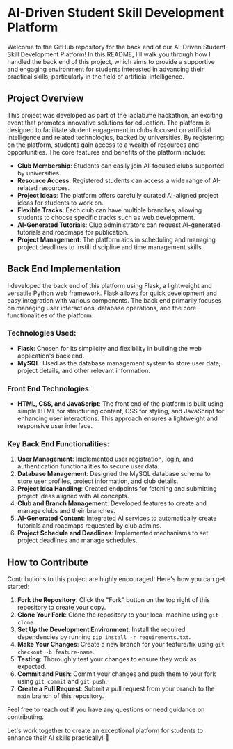 # AI-Driven Student Skill Development Platform

Welcome to the GitHub repository for the back end of our AI-Driven Student Skill Development Platform! In this README, I'll walk you through how I handled the back end of this project, which aims to provide a supportive and engaging environment for students interested in advancing their practical skills, particularly in the field of artificial intelligence.

## Project Overview

This project was developed as part of the lablab.me hackathon, an exciting event that promotes innovative solutions for education. The platform is designed to facilitate student engagement in clubs focused on artificial intelligence and related technologies, backed by universities. By registering on the platform, students gain access to a wealth of resources and opportunities. The core features and benefits of the platform include:

- **Club Membership**: Students can easily join AI-focused clubs supported by universities.
- **Resource Access**: Registered students can access a wide range of AI-related resources.
- **Project Ideas**: The platform offers carefully curated AI-aligned project ideas for students to work on.
- **Flexible Tracks**: Each club can have multiple branches, allowing students to choose specific tracks such as web development.
- **AI-Generated Tutorials**: Club administrators can request AI-generated tutorials and roadmaps for publication.
- **Project Management**: The platform aids in scheduling and managing project deadlines to instill discipline and time management skills.

## Back End Implementation

I developed the back end of this platform using Flask, a lightweight and versatile Python web framework. Flask allows for quick development and easy integration with various components. The back end primarily focuses on managing user interactions, database operations, and the core functionalities of the platform.

### Technologies Used:

- **Flask**: Chosen for its simplicity and flexibility in building the web application's back end.
- **MySQL**: Used as the database management system to store user data, project details, and other relevant information.

### Front End Technologies:

- **HTML, CSS, and JavaScript**: The front end of the platform is built using simple HTML for structuring content, CSS for styling, and JavaScript for enhancing user interactions. This approach ensures a lightweight and responsive user interface.

### Key Back End Functionalities:

1. **User Management**: Implemented user registration, login, and authentication functionalities to secure user data.
2. **Database Management**: Designed the MySQL database schema to store user profiles, project information, and club details.
3. **Project Idea Handling**: Created endpoints for fetching and submitting project ideas aligned with AI concepts.
4. **Club and Branch Management**: Developed features to create and manage clubs and their branches.
5. **AI-Generated Content**: Integrated AI services to automatically create tutorials and roadmaps requested by club admins.
6. **Project Schedule and Deadlines**: Implemented mechanisms to set project deadlines and manage schedules.

## How to Contribute

Contributions to this project are highly encouraged! Here's how you can get started:

1. **Fork the Repository**: Click the "Fork" button on the top right of this repository to create your copy.
2. **Clone Your Fork**: Clone the repository to your local machine using `git clone`.
3. **Set Up the Development Environment**: Install the required dependencies by running `pip install -r requirements.txt`.
4. **Make Your Changes**: Create a new branch for your feature/fix using `git checkout -b feature-name`.
5. **Testing**: Thoroughly test your changes to ensure they work as expected.
6. **Commit and Push**: Commit your changes and push them to your fork using `git commit` and `git push`.
7. **Create a Pull Request**: Submit a pull request from your branch to the `main` branch of this repository.

Feel free to reach out if you have any questions or need guidance on contributing.

Let's work together to create an exceptional platform for students to enhance their AI skills practically! 🚀
